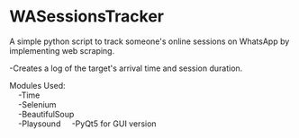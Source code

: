 # WASessionsTracker
A simple python script to track someone's online sessions on WhatsApp by implementing web scraping.

-Creates a log of the target's arrival time and session duration.

Modules Used:<br>
&nbsp; &nbsp; -Time <br>
&nbsp; &nbsp; -Selenium <br>
&nbsp; &nbsp; -BeautifulSoup <br>
&nbsp; &nbsp; -Playsound
&nbsp; &nbsp; -PyQt5 for GUI version
